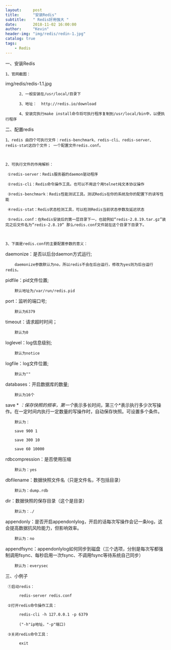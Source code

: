 ```yaml
---
layout:     post
title:      "安装Redis"
subtitle:   " Redis好用强大 "
date:       2018-11-02 16:00:00
author:     "Kevin"
header-img: "img/redis/redin-1.jpg"
catalog: true
tags:
    - Redis
---
```


一、安装Redis

    1、官网截图：

img/redis/redis-1.1.jpg                  

          2、一般安装在/usr/local/目录下

          3、地址：  http://redis.io/download

          4、安装完执行make install命令将可执行程序复制到/usr/local/bin中，以便执行程序



二、配置redis

    1、redis 由四个可执行文件：redis-benchmark、redis-cli、redis-server、redis-stat这四个文件； 一个配置文件redis.conf。

          

    2、可执行文件的作用解析：

     ①redis-server：Redis服务器的daemon驱动程序

     ②redis-cli：Redis命令操作工具。也可以不用这个用telnet纯文本协议操作

     ③redis-benchmark：Redis性能测试工具。测试Redis在你的系统及你的配置下的读写性能

     ④redis-stat：Redis状态检测工具，可以检测Redis当前状态参数及延迟状态

     ⑤redis.conf：在Redis安装后的第一层目录下一，也就例如“redis-2.8.19.tar.gz”装完之后文件名为“redis-2.8.19“ 那么redis.conf文件就在这个目录下目录下。

        

    3、下面是redis.conf的主要配置参数的意义：

daemonize：是否以后台daemon方式运行; 

        daemonize参数默认为no，所以redis不会在后台运行，修改为yes则为后台运行redis。

pidfile：pid文件位置;

        默认地址为/var/run/redis.pid

port：监听的端口号;

        默认为6379

timeout：请求超时时间；

        默认为0

loglevel：log信息级别;

        默认为notice

logfile：log文件位置;

        默认为""

databases：开启数据库的数量;

        默认为16个

save * *：保存快照的频率，第一个*表示多长时间，第三个*表示执行多少次写操作。在一定时间内执行一定数量的写操作时，自动保存快照。可设置多个条件。

        默认为：

        save 900 1

        save 300 10

        save 60 10000

rdbcompression：是否使用压缩

        默认为：yes

dbfilename：数据快照文件名（只是文件名，不包括目录）

        默认为：dump.rdb

dir：数据快照的保存目录（这个是目录）

        默认为：./

appendonly：是否开启appendonlylog，开启的话每次写操作会记一条log，这会提高数据抗风险能力，但影响效率。

        默认为：no

appendfsync：appendonlylog如何同步到磁盘（三个选项，分别是每次写都强制调用fsync、每秒启用一次fsync、不调用fsync等待系统自己同步）

        默认为：everysec

三、小例子

     ①启动redis：

          redis-server redis.conf

     ②打开redis命令操作工具：

          redis-cli -h 127.0.0.1 -p 6379

          ("-h"ip地址，"-p"端口)

     ③关闭redis命令工具：

          exit


         